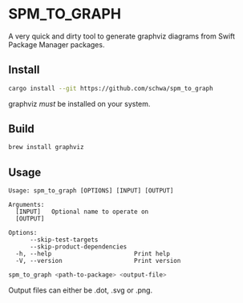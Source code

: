 # SPM_TO_GRAPH

A very quick and dirty tool to generate graphviz diagrams from Swift Package Manager packages.

## Install

```bash
cargo install --git https://github.com/schwa/spm_to_graph
```

graphviz _must_ be installed on your system.

## Build

```bash
brew install graphviz
```

## Usage

```plaintext
Usage: spm_to_graph [OPTIONS] [INPUT] [OUTPUT]

Arguments:
  [INPUT]   Optional name to operate on
  [OUTPUT]

Options:
      --skip-test-targets
      --skip-product-dependencies
  -h, --help                       Print help
  -V, --version                    Print version
  ```

```bash
spm_to_graph <path-to-package> <output-file>
```

Output files can either be .dot, .svg or .png.
